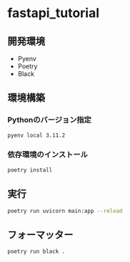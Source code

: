 # fastapi_tutorial

## 開発環境

- Pyenv
- Poetry
- Black

## 環境構築

### Pythonのバージョン指定

```bash
pyenv local 3.11.2
```

### 依存環境のインストール

```bash
poetry install
```

## 実行

```bash
poetry run uvicorn main:app --reload
```

## フォーマッター

```bash
poetry run black .
```
